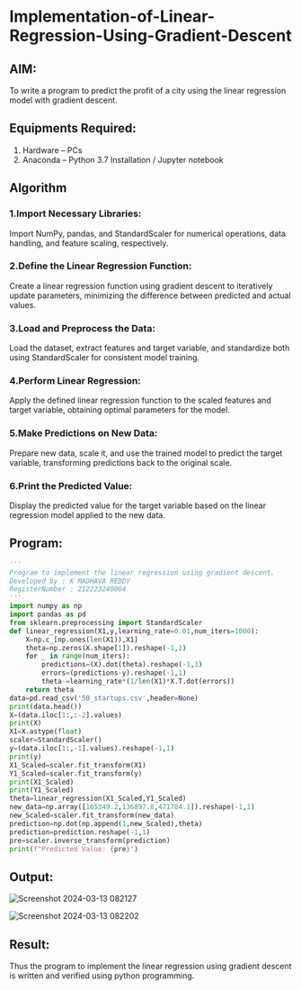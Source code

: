 # Implementation-of-Linear-Regression-Using-Gradient-Descent

## AIM:
To write a program to predict the profit of a city using the linear regression model with gradient descent.

## Equipments Required:
1. Hardware – PCs
2. Anaconda – Python 3.7 Installation / Jupyter notebook

## Algorithm
### 1.Import Necessary Libraries:

Import NumPy, pandas, and StandardScaler for numerical operations, data handling, and feature scaling, respectively.

### 2.Define the Linear Regression Function:

Create a linear regression function using gradient descent to iteratively update parameters, minimizing the difference between predicted and actual values.

### 3.Load and Preprocess the Data:

Load the dataset, extract features and target variable, and standardize both using StandardScaler for consistent model training.

### 4.Perform Linear Regression:

Apply the defined linear regression function to the scaled features and target variable, obtaining optimal parameters for the model.

### 5.Make Predictions on New Data:

Prepare new data, scale it, and use the trained model to predict the target variable, transforming predictions back to the original scale.

### 6.Print the Predicted Value:

Display the predicted value for the target variable based on the linear regression model applied to the new data.
## Program:
```python
'''
Program to implement the linear regression using gradient descent.
Developed by : K MADHAVA REDDY
RegisterNumber : 212223240064
'''
import numpy as np
import pandas as pd
from sklearn.preprocessing import StandardScaler
def linear_regression(X1,y,learning_rate=0.01,num_iters=1000):
    X=np.c_[np.ones(len(X1)),X1]
    theta=np.zeros(X.shape[1]).reshape(-1,1)
    for _ in range(num_iters):
        predictions=(X).dot(theta).reshape(-1,1)
        errors=(predictions-y).reshape(-1,1)
        theta-=learning_rate*(1/len(X1)*X.T.dot(errors))
    return theta
data=pd.read_csv('50_startups.csv',header=None)
print(data.head())
X=(data.iloc[1:,:-2].values)
print(X)
X1=X.astype(float)
scaler=StandardScaler()
y=(data.iloc[1:,-1].values).reshape(-1,1)
print(y)
X1_Scaled=scaler.fit_transform(X1)
Y1_Scaled=scaler.fit_transform(y)
print(X1_Scaled)
print(Y1_Scaled)
theta=linear_regression(X1_Scaled,Y1_Scaled)
new_data=np.array([165349.2,136897.8,471784.1]).reshape(-1,1)
new_Scaled=scaler.fit_transform(new_data)
prediction=np.dot(np.append(1,new_Scaled),theta)
prediction=prediction.reshape(-1,1)
pre=scaler.inverse_transform(prediction)
print(f"Predicted Value: {pre}")

```



## Output:
![Screenshot 2024-03-13 082127](https://github.com/Madhavareddy09/Implementation-of-Linear-Regression-Using-Gradient-Descent/assets/145742470/2753e91c-b5ea-4f1c-b39f-3fab8470dace)

![Screenshot 2024-03-13 082202](https://github.com/Madhavareddy09/Implementation-of-Linear-Regression-Using-Gradient-Descent/assets/145742470/393b13d6-3776-4dcb-8873-66a17d294444)

## Result:
Thus the program to implement the linear regression using gradient descent is written and verified using python programming.
